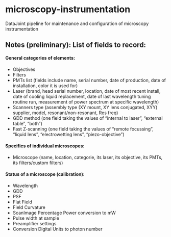 # microscopy-instrumentation
DataJoint pipeline for maintenance and configuration of microscopy instrumentation


## Notes (preliminary): List of fields to record:

#### General categories of elements:

* Objectives
* Filters
* PMTs list (fields include name, serial number, date of production, date of installation, color it is used for)
* Laser (brand, head serial number, location, date of most recent install, date of cooling liquid replacement, date of last wavelength tuning routine run, measurement of power spectrum at specific wavelength)
* Scanners type (assembly type (XY mount, XY lens conjugated, XYY) supplier, model, resonant/non-resonant, Res freq)
* GDD method (one field taking the values of “internal to laser”, “external table”, “both”)
* Fast Z-scanning (one field taking the values of “remote focussing”, “liquid lens”, “electrowetting lens”, “piezo-objective”)


#### Specifics of individual microscopes:

- Microscope (name, location, categorie, its laser, its objective, its PMTs, its filters/custom filters)


#### Status of a microscope (calibration):

- Wavelength
- GDD
- PSF
- Flat Field
- Field Curvature
- ScanImage Percentage Power conversion to mW
- Pulse width at sample
- Preamplifier settings
- Conversion Digital Units to photon number

